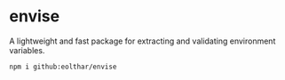 # envise
A lightweight and fast package for extracting and validating environment variables.

```
npm i github:eolthar/envise
```

